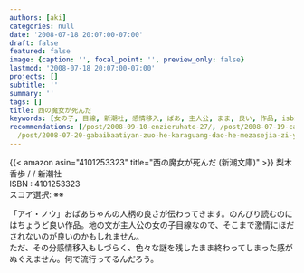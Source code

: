 ```yaml
---
authors: [aki]
categories: null
date: '2008-07-18 20:07:00-07:00'
draft: false
featured: false
image: {caption: '', focal_point: '', preview_only: false}
lastmod: '2008-07-18 20:07:00-07:00'
projects: []
subtitle: ''
summary: ''
tags: []
title: 西の魔女が死んだ
keywords: [女の子, 目線, 新潮社, 感情移入, ばあ, 主人公, まま, 良い, 作品, isbn]
recommendations: [/post/2008-09-10-enzieruhato-27/, /post/2008-07-19-can-shu-gui-tou-mo-hong/,
  /post/2008-07-20-gabaibaatiyan-zuo-he-karaguang-dao-he-mezasejia-zi-yuan/]
---
```


{{< amazon asin="4101253323" title="西の魔女が死んだ (新潮文庫)" >}}
梨木 香歩 / / 新潮社  
ISBN : 4101253323  
スコア選択: ※※  
  
「アイ・ノウ」おばあちゃんの人柄の良さが伝わってきます。のんびり読むのにはちょうど良い作品。地の文が主人公の女の子目線なので、そこまで激情にほだされないのが良いのかもしれません。  
ただ、その分感情移入もしづらく、色々な謎を残したまま終わってしまった感がぬぐえません。何で流行ってるんだろう。